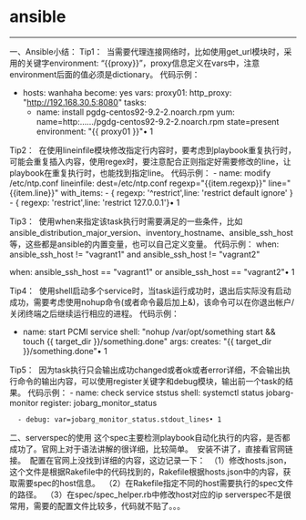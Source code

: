 # ansible
-------------

一、Ansible小结：
Tip1： 
当需要代理连接网络时，比如使用get_url模块时，采用的关键字environment: “{{proxy}}”，proxy信息定义在vars中，注意environment后面的值必须是dictionary。
代码示例：
- hosts: wanhaha
  become: yes
  vars:
    proxy01:
      http_proxy: "http://192.168.30.5:8080"
  tasks:
  - name: install pgdg-centos92-9.2-2.noarch.rpm
    yum: name=http:……/pgdg-centos92-9.2-2.noarch.rpm
         state=present
    environment: "{{ proxy01 }}"• 1

Tip2： 
在使用lineinfile模块修改指定行内容时，要考虑到playbook重复执行时，可能会重复插入内容，使用regex时，要注意配合正则指定好需要修改的line，让playbook在重复执行时，也能找到指定line。
代码示例：
    - name: modify /etc/ntp.conf
      lineinfile: dest=/etc/ntp.conf 
                  regexp="{{item.regexp}}"
                  line="{{item.line}}"
      with_items:
        - { regexp: '^restrict',line: 'restrict default ignore' }
        - { regexp: 'restrict',line: 'restrict 127.0.0.1'}• 1

Tip3： 
使用when来指定该task执行时需要满足的一些条件，比如ansible_distribution_major_version、inventory_hostname、ansible_ssh_host等，这些都是ansible的内置变量，也可以自己定义变量。
代码示例：
when: ansible_ssh_host != "vagrant1" and ansible_ssh_host != "vagrant2"

when: ansible_ssh_host == "vagrant1" or ansible_ssh_host == "vagrant2"• 1

Tip4： 
使用shell启动多个service时，当task运行成功时，退出后实际没有启动成功，需要考虑使用nohup命令(或者命令最后加上&)，该命令可以在你退出帐户/关闭终端之后继续运行相应的进程。
代码示例：
- name: start PCMI service
      shell: "nohup /var/opt/something start && touch {{ target_dir }}/something.done"
      args:
        creates: "{{ target_dir }}/something.done"• 1

Tip5： 
因为task执行只会输出成功changed或者ok或者error详细，不会输出执行命令的输出内容，可以使用register关键字和debug模块，输出前一个task的结果。
代码示例：
      - name: check service ststus
        shell: systemctl status jobarg-monitor
        register: jobarg_monitor_status

      - debug: var=jobarg_monitor_status.stdout_lines• 1


二、serverspec的使用
这个spec主要检测playbook自动化执行的内容，是否都成功了。官网上对于语法讲解的很详细，比较简单。 
安装不讲了，直接看官网链接。 
配置在官网上没找到详细的内容，这边记录一下： 
（1）修改hosts.json，这个文件是根据Rakefile中的代码找到的，Rakefile根据hosts.json中的内容，获取需要spec的host信息。 
（2）在Rakefile指定不同的host需要执行的spec文件的路径。 
（3）在spec/spec_helper.rb中修改host对应的ip
serverspec不是很常用，需要的配置文件比较多，代码就不贴了。。。

